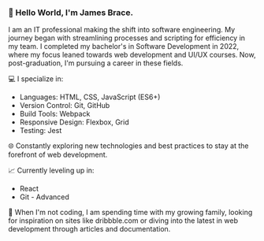 ### 👋 Hello World, I'm James Brace.
I am an IT professional making the shift into software engineering.  My journey began with streamlining processes and scripting for efficiency in my team. I completed my bachelor's in Software Development in 2022, where my focus leaned towards web development and UI/UX courses. Now, post-graduation, I'm pursuing a career in these fields.

💻 I specialize in:

- Languages: HTML, CSS, JavaScript (ES6+)
- Version Control: Git, GitHub
- Build Tools: Webpack
- Responsive Design: Flexbox, Grid
- Testing: Jest

🌐 Constantly exploring new technologies and best practices to stay at the forefront of web development.

📈 Currently leveling up in:
- React
- Git - Advanced

🎨 When I'm not coding, I am spending time with my growing family, looking for inspiration on sites like dribbble.com or diving into the latest in web development through articles and documentation. 

<!--
**jbrace817/jbrace817** is a ✨ _special_ ✨ repository because its `README.md` (this file) appears on your GitHub profile.

Here are some ideas to get you started:

- 🔭 I’m currently working on ...
- 🌱 I’m currently learning ...
- 👯 I’m looking to collaborate on ...
- 🤔 I’m looking for help with ...
- 💬 Ask me about ...
- 📫 How to reach me: ...
- 😄 Pronouns: ...
- ⚡ Fun fact: ...
-->

